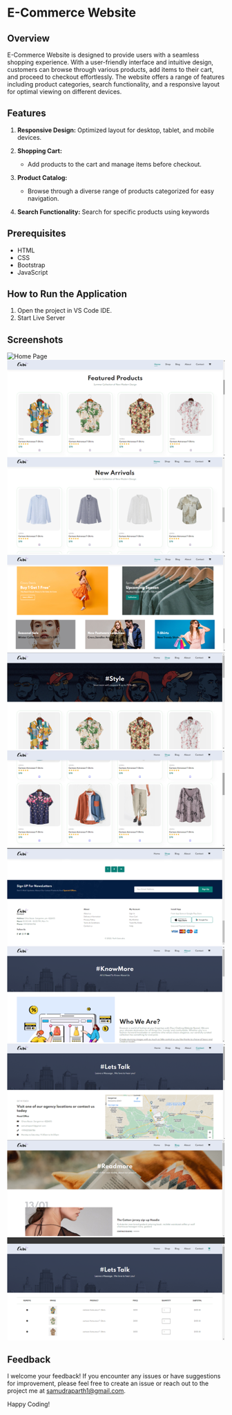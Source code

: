 # E-Commerce Website

## Overview

E-Commerce Website is designed to provide users with a seamless shopping experience. With a user-friendly interface and intuitive design, customers can browse through various products, add items to their cart, and proceed to checkout effortlessly. The website offers a range of features including product categories, search functionality, and a responsive layout for optimal viewing on different devices.

## Features

1. **Responsive Design:**
   Optimized layout for desktop, tablet, and mobile devices.

2. **Shopping Cart:**
   - Add products to the cart and manage items before checkout.

3. **Product Catalog:**
   - Browse through a diverse range of products categorized for easy navigation.

4. **Search Functionality:**
   Search for specific products using keywords


## Prerequisites

- HTML
- CSS
- Bootstrap
- JavaScript


## How to Run the Application

1. Open the project in VS Code IDE.
2. Start Live Server


## Screenshots

![Home Page](./img/outputs/home1.png")
![Home Page](./img/outputs/home2.png)
![Home Page](./img/outputs/home3.png)
![Home Page](./img/outputs/home4.png)
![Shop Page](./img/outputs/shop1.png)
![Shop Page](./img/outputs/shop2.png)
![Shop Page](./img/outputs/shop3.png)
![About Page](./img/outputs/about1.png)
![About Page](./img/outputs/about11.png)
![Blog Page](./img/outputs/blog1.png)
![Cart Page](./img/outputs/cart1.png)
## Feedback

I welcome your feedback! If you encounter any issues or have suggestions for improvement, please feel free to create an issue or reach out to the project me at samudraparth1@gmail.com.

Happy Coding!
